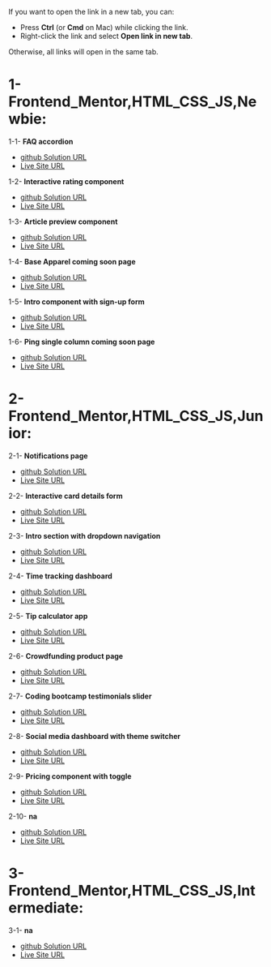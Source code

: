 If you want to open the link in a new tab, you can:

- Press **Ctrl** (or **Cmd** on Mac) while clicking the link.
- Right-click the link and select **Open link in new tab**.

Otherwise, all links will open in the same tab.

# 1- Frontend_Mentor,HTML_CSS_JS,Newbie:

1-1- **FAQ accordion**

- <a href="https://github.com/olahasan/HTML_CSS_AND_J.S_Frontend-Mentor_NEWBIE-FAQ-Accordion-Card" target="_blank">github Solution URL</a>
- <a href="https://olahasan.github.io/HTML_CSS_AND_J.S_Frontend-Mentor_NEWBIE-FAQ-Accordion-Card/" target="_blank">Live Site URL</a>

1-2- **Interactive rating component**

- <a href="https://github.com/olahasan/HTML_CSS_AND_J.S_Frontend-Mentor_NEWBIE-Interactive-rating-component" target="_blank">github Solution URL</a>
- <a href="https://olahasan.github.io/HTML_CSS_AND_J.S_Frontend-Mentor_NEWBIE-Interactive-rating-component/" target="_blank">Live Site URL</a>

1-3- **Article preview component**

- <a href="https://github.com/olahasan/HTML_CSS_AND_J.S_Frontend-Mentor_NEWBIE-Article-preview-component" target="_blank">github Solution URL</a>
- <a href="https://olahasan.github.io/HTML_CSS_AND_J.S_Frontend-Mentor_NEWBIE-Article-preview-component/" target="_blank">Live Site URL</a>

1-4- **Base Apparel coming soon page**

- <a href="https://github.com/olahasan/HTML_CSS_AND_JS_Frontend-Mentor-NEWBIE-Base-Apparel-coming-soon-page" target="_blank">github Solution URL</a>
- <a href="https://olahasan.github.io/HTML_CSS_AND_JS_Frontend-Mentor-NEWBIE-Base-Apparel-coming-soon-page/" target="_blank">Live Site URL</a>

1-5- **Intro component with sign-up form**

- <a href="https://github.com/olahasan/HTML_CSS_AND_J.S_Frontend-Mentor_NEWBIE-Intro-component-with-sign-up-form" target="_blank">github Solution URL</a>
- <a href="https://olahasan.github.io/HTML_CSS_AND_J.S_Frontend-Mentor_NEWBIE-Intro-component-with-sign-up-form/" target="_blank">Live Site URL</a>

1-6- **Ping single column coming soon page**

- <a href="https://github.com/olahasan/HTML_CSS_AND_J.S_Frontend-Mentor_NEWBIE-Ping-coming-soon-page" target="_blank">github Solution URL</a>
- <a href="https://olahasan.github.io/HTML_CSS_AND_J.S_Frontend-Mentor_NEWBIE-Ping-coming-soon-page/" target="_blank">Live Site URL</a>

# 2- Frontend_Mentor,HTML_CSS_JS,Junior:

2-1- **Notifications page**

- <a href="https://github.com/olahasan/HTML_CSS_AND_J.S_Frontend-Mentor_JUNIOR-Notifications-page" target="_blank">github Solution URL</a>
- <a href="https://olahasan.github.io/HTML_CSS_AND_J.S_Frontend-Mentor_JUNIOR-Notifications-page/" target="_blank">Live Site URL</a>

2-2- **Interactive card details form**

- <a href="https://github.com/olahasan/HTML_CSS_AND_J.S_Frontend-Mentor_JUNIOR-Interactive-card-details-form" target="_blank">github Solution URL</a>
- <a href="https://olahasan.github.io/HTML_CSS_AND_J.S_Frontend-Mentor_JUNIOR-Interactive-card-details-form/" target="_blank">Live Site URL</a>

2-3- **Intro section with dropdown navigation**

- <a href="https://github.com/olahasan/HTML_CSS_AND_J.S_frontend-mentor_JUNIOR_intro-section-with-dropdown-navigation-main" target="_blank">github Solution URL</a>
- <a href="https://olahasan.github.io/HTML_CSS_AND_J.S_frontend-mentor_JUNIOR_intro-section-with-dropdown-navigation-main/" target="_blank">Live Site URL</a>

2-4- **Time tracking dashboard**

- <a href="https://github.com/olahasan/HTML_CSS_AND_J.S_Frontend_Mentor_JUNIOR-Time-tracking-dashboard" target="_blank">github Solution URL</a>
- <a href="https://olahasan.github.io/HTML_CSS_AND_J.S_Frontend_Mentor_JUNIOR-Time-tracking-dashboard/" target="_blank">Live Site URL</a>

2-5- **Tip calculator app**

- <a href="https://github.com/olahasan/HTML_CSS_AND_j.s_Frontend-Mentor_JUNIOR-Tip-calculator-app" target="_blank">github Solution URL</a>
- <a href="https://olahasan.github.io/HTML_CSS_AND_j.s_Frontend-Mentor_JUNIOR-Tip-calculator-app/" target="_blank">Live Site URL</a>

2-6- **Crowdfunding product page**

- <a href="https://github.com/olahasan/HTML_CSS_AND_J.S_Frontend-Mentor_JUNIOR-Crowdfunding-product-page" target="_blank">github Solution URL</a>
- <a href="https://olahasan.github.io/HTML_CSS_AND_J.S_Frontend-Mentor_JUNIOR-Crowdfunding-product-page/" target="_blank">Live Site URL</a>

2-7- **Coding bootcamp testimonials slider**

- <a href="https://github.com/olahasan/HTML_CSS_JAND_J.S_Frontend-Mentor_JUNIOR-Coding-Bootcamp-Testimonials-Slider" target="_blank">github Solution URL</a>
- <a href="https://olahasan.github.io/HTML_CSS_JAND_J.S_Frontend-Mentor_JUNIOR-Coding-Bootcamp-Testimonials-Slider/" target="_blank">Live Site URL</a>

2-8- **Social media dashboard with theme switcher**

- <a href="https://github.com/olahasan/HTML_CSS_AND_J.S_Frontend-Mentor_JUNIOR-Social-media-dashboard-with-theme-switcher" target="_blank">github Solution URL</a>
- <a href="https://olahasan.github.io/HTML_CSS_AND_J.S_Frontend-Mentor_JUNIOR-Social-media-dashboard-with-theme-switcher/" target="_blank">Live Site URL</a>

2-9- **Pricing component with toggle**

- <a href="https://github.com/olahasan/HTML_CSS_AND_J.S_Frontend-Mentor_JUNIOR-Pricing-component-with-toggle" target="_blank">github Solution URL</a>
- <a href="https://olahasan.github.io/HTML_CSS_AND_J.S_Frontend-Mentor_JUNIOR-Pricing-component-with-toggle/" target="_blank">Live Site URL</a>

2-10- **na**

- <a href="" target="_blank">github Solution URL</a>
- <a href="" target="_blank">Live Site URL</a>

# 3- Frontend_Mentor,HTML_CSS_JS,Intermediate:

3-1- **na**

- <a href="" target="_blank">github Solution URL</a>
- <a href="" target="_blank">Live Site URL</a>
